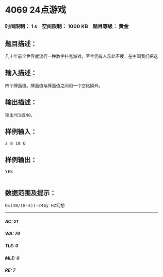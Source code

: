 # 4069 24点游戏   
### 时间限制： 1 s&nbsp;&nbsp;&nbsp;&nbsp;空间限制： 1000 KB&nbsp;&nbsp;&nbsp;&nbsp;题目等级： 黄金  
## 题目描述：  

<pre>
几十年前全世界就流行一种数字扑克游戏，至今仍有人乐此不疲．在中国我们把这种游戏称为“算24点”。您作为游戏者将得到4个1-13（在扑克牌里用A代替1，J代替11，Q代替12，K代替13）之间的自然数作为操作数，而您的任务是对这4个操作数进行适当的算术运算，判断运算结果是否等于24。能输出YES，不能输出NO。
</pre>
  
  
## 输入描述：  

<pre>
四个牌面值。牌面值与牌面值之间用一个空格隔开。
</pre>
  
  
## 输出描述：  

<pre>
输出YES或NO。
</pre>
  
  
## 样例输入：  

<pre>
3 8 10 Q
</pre>
  
  
## 样例输出：  

<pre>
YES  

</pre>
  
  
## 数据范围及提示：  

<pre>
Q×(10/(8-3))=24by HZ幻想
</pre>
  
  
***  

##### AC: 21  
##### WA: 70  
##### TLE: 0  
##### MLE: 0  
##### RE: 7  
